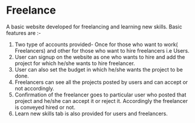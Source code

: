 # Freelance
A basic website developed for freelancing and learning new skills.
Basic features are :-
1. Two type of accounts provided- Once for those who want to work( Freelancers) and other for those who want to hire freelancers i.e Users.
2. User can signup on the website as one who wants to hire and add the project for which he/she wants to hire freelancer. 
3. User can also set the budget in which he/she wants the project to be done.
4. Freelancers can see all the projects posted by users and can accept or not accordingly.
5. Confirmation of the freelancer goes to particular user who posted that project and he/she can accept it or reject it. Accordingly
the freelancer is conveyed hired or not.
6. Learn new skills tab is also provided for users and freelancers.

